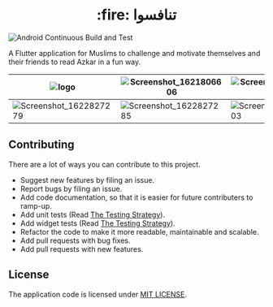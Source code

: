 <h1 align="center">:fire: تنافسوا</h1>

![Android Continuous Build and Test](https://github.com/challenge-azkar/azkar-frontend/workflows/Android%20Continuous%20Build%20and%20Test/badge.svg?branch=master) 

A Flutter application for Muslims to challenge and motivate themselves and their friends to read Azkar in a fun way.

| ![logo](https://user-images.githubusercontent.com/13997703/122165215-2f4e7380-ce78-11eb-91ce-391ce240321f.png) | ![Screenshot_1621806606](https://user-images.githubusercontent.com/13997703/122512358-07424a00-d009-11eb-8157-623b728dea03.jpeg) | ![Screenshot_1621806667](https://user-images.githubusercontent.com/13997703/122512360-07dae080-d009-11eb-9302-f5b096192161.jpeg) | ![Screenshot_1621806734](https://user-images.githubusercontent.com/13997703/122512364-08737700-d009-11eb-8722-b2542ed85f60.jpeg) |
|-|-|-|-|
| ![Screenshot_1622827279](https://user-images.githubusercontent.com/13997703/122512366-090c0d80-d009-11eb-98b5-97d9a21feba9.jpeg) | ![Screenshot_1622827285](https://user-images.githubusercontent.com/13997703/122512367-090c0d80-d009-11eb-98f4-8c187d30e81e.jpeg) | ![Screenshot_1623259103](https://user-images.githubusercontent.com/13997703/122512368-09a4a400-d009-11eb-9b31-f3d02aed4a0e.png) | ![Screenshot_1623334651](https://user-images.githubusercontent.com/13997703/122512371-09a4a400-d009-11eb-8406-60536604d5f7.png) |


## Contributing
There are a lot of ways you can contribute to this project.
- Suggest new features by filing an issue.
- Report bugs by filing an issue.
- Add code documentation, so that it is easier for future contributers to ramp-up.
- Add unit tests (Read [The Testing Strategy](https://github.com/challenge-azkar/tanafaso-frontend/blob/master/test/README.md)).
- Add widget tests (Read [The Testing Strategy](https://github.com/challenge-azkar/tanafaso-frontend/blob/master/test/README.md)).
- Refactor the code to make it more readable, maintainable and scalable.
- Add pull requests with bug fixes.
- Add pull requests with new features.

## License
The application code is licensed under [MIT LICENSE](https://github.com/challenge-azkar/tanafaso-frontend/blob/master/LICENSE.md).
